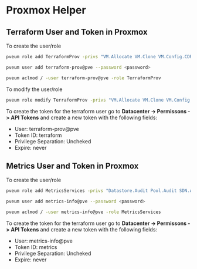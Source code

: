 # Proxmox Helper

## Terraform User and Token in Proxmox

To create the user/role

```bash
pveum role add TerraformProv -privs "VM.Allocate VM.Clone VM.Config.CDROM VM.Config.CPU VM.Config.Cloudinit VM.Config.Disk VM.Config.HWType VM.Config.Memory VM.Config.Network VM.Config.Options VM.Monitor VM.Audit VM.PowerMgmt Datastore.AllocateSpace Datastore.Audit"

pveum user add terraform-prov@pve --password <password>

pveum aclmod / -user terraform-prov@pve -role TerraformProv
```

To modify the user/role

```bash
pveum role modify TerraformProv -privs "VM.Allocate VM.Clone VM.Config.CDROM VM.Config.CPU VM.Config.Cloudinit VM.Config.Disk VM.Config.HWType VM.Config.Memory VM.Config.Network VM.Config.Options VM.Monitor VM.Audit VM.PowerMgmt Datastore.AllocateSpace Datastore.Audit"
```

To create the token for the terraform user go to **Datacenter -> Permissons -> API Tokens**
and create a new token with the following fields:

- User: terraform-prov@pve
- Token ID: terraform
- Privilege Separation: Uncheked
- Expire: never

## Metrics User and Token in Proxmox

To create the user/role

```bash
pveum role add MetricsServices -privs "Datastore.Audit Pool.Audit SDN.Audit Sys.Audit VM.Audit"

pveum user add metrics-info@pve --password <password>

pveum aclmod / -user metrics-info@pve -role MetricsServices
```

To create the token for the terraform user go to **Datacenter -> Permissons -> API Tokens**
and create a new token with the following fields:

- User: metrics-info@pve
- Token ID: metrics
- Privilege Separation: Uncheked
- Expire: never
